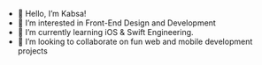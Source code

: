 - 👋 Hello, I’m Kabsa!
- 👀 I’m interested in Front-End Design and Development 
- 🌱 I’m currently learning iOS & Swift Engineering. 
- 💞️ I’m looking to collaborate on fun web and mobile development projects 



 
<!---
KabsaA/KabsaA is a ✨ special ✨ repository because its `README.md` (this file) appears on your GitHub profile.
You can click the Preview link to take a look at your changes.  
--->  
 
